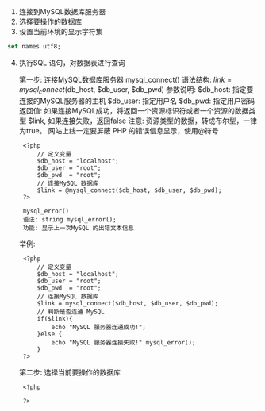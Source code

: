 1) 连接到MySQL数据库服务器
2) 选择要操作的数据库
3) 设置当前环境的显示字符集
```sql
set names utf8;
```
4) 执行SQL 语句，对数据表进行查询

    第一步: 连接MySQL数据库服务器  mysql_connect()
    语法结构: $link = mysql_connect($db_host, $db_user, $db_pwd)
    参数说明:
        $db_host: 指定要连接的MySQL服务器的主机
        $db_user: 指定用户名
        $db_pwd:  指定用户密码
    返回值: 如果连接MySQL成功，将返回一个资源标识符或者一个资源的数据类型 $link, 如果连接失败，返回false
    注意: 资源类型的数据，转成布尔型，一律为true。
    网站上线一定要屏蔽 PHP 的错误信息显示，使用@符号
    
        <?php
            // 定义变量
            $db_host = "localhost";
            $db_user = "root";
            $db_pwd  = "root";
            // 连接MySQL 数据库
            $link = @mysql_connect($db_host, $db_user, $db_pwd);
        ?>
        
        mysql_error() 
        语法: string mysql_error();
        功能: 显示上一次MySQL 的出错文本信息
        
    
    举例:
    
        <?php
            // 定义变量
            $db_host = "localhost";
            $db_user = "root";
            $db_pwd  = "root";
            // 连接MySQL 数据库
            $link = mysql_connect($db_host, $db_user, $db_pwd);
            // 判断是否连通 MySQL
            if($link){
                echo "MySQL 服务器连通成功!";
            }else {
                echo "MySQL 服务器连接失败!".mysql_error();
            }
        ?>
    
    
    第二步: 选择当前要操作的数据库
        
        <?php
            
        ?>
    
    
    
    
    
    
    
    
    
    
    
    
    
    
    
    
    
    
    
    
    
    
